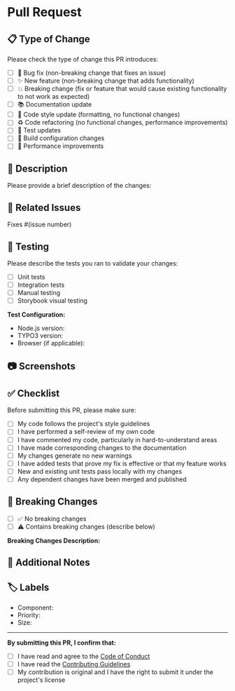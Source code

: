 # Pull Request

## 📋 Type of Change

Please check the type of change this PR introduces:

- [ ] 🐛 Bug fix (non-breaking change that fixes an issue)
- [ ] ✨ New feature (non-breaking change that adds functionality)
- [ ] 💥 Breaking change (fix or feature that would cause existing functionality to not work as expected)
- [ ] 📚 Documentation update
- [ ] 🎨 Code style update (formatting, no functional changes)
- [ ] ♻️ Code refactoring (no functional changes, performance improvements)
- [ ] 🧪 Test updates
- [ ] 🔧 Build configuration changes
- [ ] 🚀 Performance improvements

## 📝 Description

Please provide a brief description of the changes:

<!-- Describe your changes in detail -->

## 🔗 Related Issues

<!-- Please link to the issue(s) this PR fixes -->
Fixes #(issue number)

## 🧪 Testing

Please describe the tests you ran to validate your changes:

- [ ] Unit tests
- [ ] Integration tests
- [ ] Manual testing
- [ ] Storybook visual testing

**Test Configuration:**
- Node.js version:
- TYPO3 version:
- Browser (if applicable):

## 📷 Screenshots

<!-- If your changes affect the UI, please include screenshots -->

## ✅ Checklist

Before submitting this PR, please make sure:

- [ ] My code follows the project's style guidelines
- [ ] I have performed a self-review of my own code
- [ ] I have commented my code, particularly in hard-to-understand areas
- [ ] I have made corresponding changes to the documentation
- [ ] My changes generate no new warnings
- [ ] I have added tests that prove my fix is effective or that my feature works
- [ ] New and existing unit tests pass locally with my changes
- [ ] Any dependent changes have been merged and published

## 🔄 Breaking Changes

<!-- If this PR contains breaking changes, please describe them here -->

- [ ] ✅ No breaking changes
- [ ] ⚠️ Contains breaking changes (describe below)

**Breaking Changes Description:**
<!-- If applicable, describe the breaking changes and migration path -->

## 📖 Additional Notes

<!-- Any additional information, context, or screenshots that would be helpful for reviewers -->

## 🏷️ Labels

<!-- Add relevant labels to help categorize this PR -->
- Component: <!-- core, api, docs, tests, build -->
- Priority: <!-- low, medium, high, critical -->
- Size: <!-- small, medium, large, x-large -->

---

**By submitting this PR, I confirm that:**
- [ ] I have read and agree to the [Code of Conduct](../CODE_OF_CONDUCT.md)
- [ ] I have read the [Contributing Guidelines](../CONTRIBUTING.md)
- [ ] My contribution is original and I have the right to submit it under the project's license
